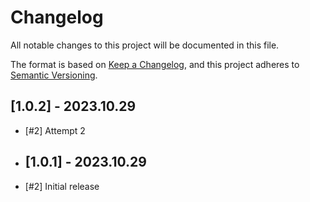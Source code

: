 # Changelog

All notable changes to this project will be documented in this file.

The format is based on [Keep a Changelog](https://keepachangelog.com/en/1.0.0/),
and this project adheres to [Semantic Versioning](https://semver.org/spec/v2.0.0.html).

## [1.0.2] - 2023.10.29

- [#2] Attempt 2 

- ## [1.0.1] - 2023.10.29

- [#2] Initial release
